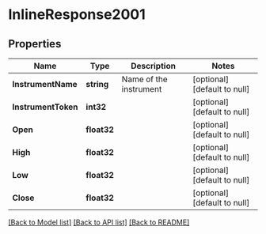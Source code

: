 # InlineResponse2001

## Properties
Name | Type | Description | Notes
------------ | ------------- | ------------- | -------------
**InstrumentName** | **string** | Name of the instrument | [optional] [default to null]
**InstrumentToken** | **int32** |  | [optional] [default to null]
**Open** | **float32** |  | [optional] [default to null]
**High** | **float32** |  | [optional] [default to null]
**Low** | **float32** |  | [optional] [default to null]
**Close** | **float32** |  | [optional] [default to null]

[[Back to Model list]](../README.md#documentation-for-models) [[Back to API list]](../README.md#documentation-for-api-endpoints) [[Back to README]](../README.md)

